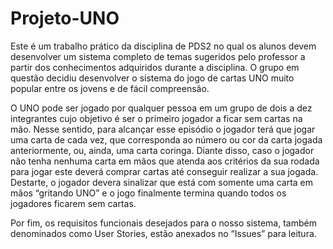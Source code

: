 # Projeto-UNO

Este é um trabalho prático da disciplina de PDS2 no qual os alunos devem desenvolver um sistema completo de temas sugeridos pelo professor a partir dos conhecimentos adquiridos durante a disciplina. O grupo em questão decidiu desenvolver o sistema do jogo de cartas UNO muito popular entre os jovens e de fácil compreensão.

O UNO pode ser jogado por qualquer pessoa em um grupo de dois a dez integrantes cujo objetivo é ser o primeiro jogador a ficar sem cartas na mão. Nesse sentido, para alcançar esse episódio o jogador terá que jogar uma carta de cada vez, que corresponda ao número ou cor da carta jogada anteriormente, ou, ainda, uma carta coringa. Diante disso, caso o jogador não tenha nenhuma carta em mãos que atenda aos critérios da sua rodada para jogar este deverá comprar cartas até conseguir realizar a sua jogada. Destarte, o jogador devera sinalizar que está com somente uma carta em mãos “gritando UNO” e o jogo finalmente termina quando todos os jogadores ficarem sem cartas.

Por fim, os requisitos funcionais desejados para o nosso sistema, também denominados como User Stories, estão anexados no “Issues” para leitura. 
